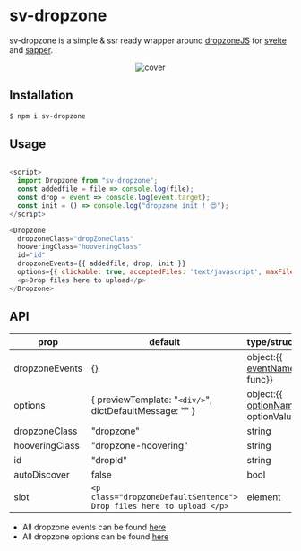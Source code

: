 # sv-dropzone

sv-dropzone is a simple & ssr ready wrapper around [dropzoneJS] for [svelte] and [sapper].

<div align="center">

![cover](https://raw.githubusercontent.com/arnaudDerbey/sv-dropzone/master/cover.png)

</div>

## Installation

```bash
$ npm i sv-dropzone
```

## Usage

```javascript

<script>
  import Dropzone from "sv-dropzone";
  const addedfile = file => console.log(file);
  const drop = event => console.log(event.target);
  const init = () => console.log("dropzone init ! 😍");
</script>

<Dropzone
  dropzoneClass="dropZoneClass"
  hooveringClass="hooveringClass"
  id="id"
  dropzoneEvents={{ addedfile, drop, init }}
  options={{ clickable: true, acceptedFiles: 'text/javascript', maxFilesize: 256, init }}>
  <p>Drop files here to upload</p>
</Dropzone>

```

## API

| prop           | default                                                              | type/structure                        |
| -------------- | -------------------------------------------------------------------- | ------------------------------------- |
| dropzoneEvents | {}                                                                   | object:{{ [eventName]: func}}         |
| options        | { previewTemplate: "`<div/>`", dictDefaultMessage: "" }              | object:{{ [optionName]: optionValue}} |
| dropzoneClass  | "dropzone"                                                           | string                                |
| hooveringClass | "dropzone-hoovering"                                                 | string                                |
| id             | "dropId"                                                             | string                                |
| autoDiscover   | false                                                                | bool                                  |
| slot           | `<p class="dropzoneDefaultSentence"> Drop files here to upload </p>` | element                               |

- All dropzone events can be found [here](https://www.dropzonejs.com/#events-list)
- All dropzone options can be found [here](https://www.dropzonejs.com/#configuration-options)

[dropzonejs]: https://www.dropzonejs.com/
[svelte]: https://svelte.dev/
[sapper]: https://svelte.dev/
[eventname]: https://www.dropzonejs.com/#events-list
[optionname]: https://www.dropzonejs.com/#configuration-options
[logo]: https://github.com/adam-p/markdown-here/raw/master/src/common/images/icon48.png "Logo Title Text 2"
